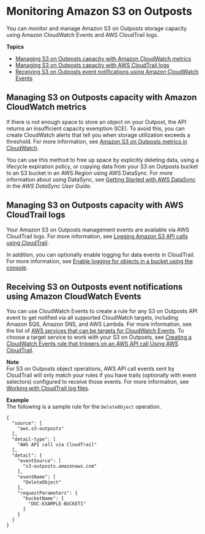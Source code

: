 # Monitoring Amazon S3 on Outposts<a name="MonitoringS3Outposts"></a>

You can monitor and manage Amazon S3 on Outposts storage capacity using Amazon CloudWatch Events and AWS CloudTrail logs\.

**Topics**
+ [Managing S3 on Outposts capacity with Amazon CloudWatch metrics](#S3OutpostsCapacity)
+ [Managing S3 on Outposts capacity with AWS CloudTrail logs](#S3OutpostsCloudtrail)
+ [Receiving S3 on Outposts event notifications using Amazon CloudWatch Events](#S3OutpostsNotificationsCWE)

## Managing S3 on Outposts capacity with Amazon CloudWatch metrics<a name="S3OutpostsCapacity"></a>

If there is not enough space to store an object on your Outpost, the API returns an insufficient capacity exemption \(ICE\)\. To avoid this, you can create CloudWatch alerts that tell you when storage utilization exceeds a threshold\. For more information, see [Amazon S3 on Outposts metrics in CloudWatch](metrics-dimensions.md#s3-outposts-cloudwatch-metrics)\. 

You can use this method to free up space by explicitly deleting data, using a lifecycle expiration policy, or copying data from your S3 on Outposts bucket to an S3 bucket in an AWS Region using AWS DataSync\. For more information about using DataSync, see [Getting Started with AWS DataSync](https://docs.aws.amazon.com/datasync/latest/userguide/getting-started.html) in the *AWS DataSync User Guide*\.

## Managing S3 on Outposts capacity with AWS CloudTrail logs<a name="S3OutpostsCloudtrail"></a>

Your Amazon S3 on Outposts management events are available via AWS CloudTrail logs\. For more information, see [Logging Amazon S3 API calls using CloudTrail](https://docs.aws.amazon.com/AmazonS3/latest/dev/cloudtrail-logging.html)\. 

In addition, you can optionally enable logging for data events in CloudTrail\. For more information, see [Enable logging for objects in a bucket using the console](enable-cloudtrail-logging-for-s3.md#enable-cloudtrail-events)\. 

## Receiving S3 on Outposts event notifications using Amazon CloudWatch Events<a name="S3OutpostsNotificationsCWE"></a>

You can use CloudWatch Events to create a rule for any S3 on Outposts API event to get notified via all supported CloudWatch targets, including Amazon SQS, Amazon SNS, and AWS Lambda\. For more information, see the list of [AWS services that can be targets for CloudWatch Events](https://docs.aws.amazon.com/AmazonCloudWatch/latest/events/WhatIsCloudWatchEvents.html)\. To choose a target service to work with your S3 on Outposts, see [Creating a CloudWatch Events rule that triggers on an AWS API call Using AWS CloudTrail](https://docs.aws.amazon.com/AmazonCloudWatch/latest/events/Create-CloudWatch-Events-CloudTrail-Rule.html)\.

**Note**  
For S3 on Outposts object operations, AWS API call events sent by CloudTrail will only match your rules if you have trails \(optionally with event selectors\) configured to receive those events\. For more information, see [Working with CloudTrail log files](https://docs.aws.amazon.com/awscloudtrail/latest/userguide/create-event-selectors-for-a-trail.html)\.

**Example**  
The following is a sample rule for the `DeleteObject` operation\.  

```
{
  "source": [
    "aws.s3-outposts"
  ],
  "detail-type": [
    "AWS API call via CloudTrail"
  ],
  "detail": {
    "eventSource": [
      "s3-outposts.amazonaws.com"
    ],
    "eventName": [
      "DeleteObject"
    ],
    "requestParameters": {
      "bucketName": [
        "DOC-EXAMPLE-BUCKET1"
      ]
    }
  }
}
```